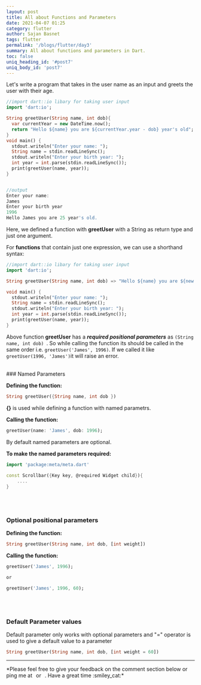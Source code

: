 ```yaml
---
layout: post
title: All about Functions and Parameters
date: 2021-04-07 01:25
category: flutter
author: Sajan Basnet
tags: flutter
permalink: '/blogs/flutter/day3'
summary: All about functions and parameters in Dart.
toc: false
uniq_heading_id: '#post7'
uniq_body_id: 'post7'
---
```


Let's write a program that takes in the user name as an input and greets the user with their age.

```dart
//import dart::io libary for taking user input
import 'dart:io';

String greetUser(String name, int dob){
  var currentYear = new DateTime.now();
  return "Hello ${name} you are ${currentYear.year - dob} year's old";
}
void main() {
  stdout.writeln("Enter your name: ");
  String name = stdin.readLineSync();
  stdout.writeln("Enter your birth year: ");
  int year = int.parse(stdin.readLineSync());
  print(greetUser(name, year));
}


//output
Enter your name: 
James
Enter your birth year
1996
Hello James you are 25 year's old.
```

Here, we defined a function with  **greetUser** with a String as return type and just one argument. 


For **functions** that contain just one expression, we can use a shorthand syntax:

```dart
//import dart::io libary for taking user input
import 'dart:io';

String greetUser(String name, int dob) => "Hello ${name} you are ${new DateTime.now().year - dob} year's old";

void main() {
  stdout.writeln("Enter your name: ");
  String name = stdin.readLineSync();
  stdout.writeln("Enter your birth year: ");
  int year = int.parse(stdin.readLineSync());
  print(greetUser(name, year));
}

```


Above function **greetUser** has a ***required positional parameters*** as `(String name, int dob) `. So while calling the function its should be called in the same order i.e. `greetUser('James', 1996)`. If we called it like  `greetUser(1996, 'James')`it will raise an error.

<br>
### Named Parameters

**Defining the function:** 

```dart
String greetUser({String name, int dob })
```
**{}** is used while defining a function with named parametrs.


**Calling the function:** 

``` dart
greetUser(name: 'James', dob: 1996);
```

By default named parameters are optional.

**To make the named parameters required:**

```dart
import 'package:meta/meta.dart'
    
const Scrollbar({Key key, @required Widget child}){
    ....
}
```

<br>
<br>

### Optional positional parameters

**Defining the function:** 

```dart
String greetUser(String name, int dob, [int weight])
```

**Calling the function:** 

``` dart
greetUser('James', 1996);

or 

greetUser('James', 1996, 60);

```

<br>
<br>

### Default Parameter values

Default parameter only works with optional parameters and "=" operator is used to give a default value to  a parameter

```dart
String greetUser(String name, int dob, [int weight = 60])
```

<hr>
*Please feel free to give your feedback on the comment section below or ping me at <a aria-label="Send email" href="mailto:sajanbasnet75@gmail.com"><i class="icon fa fa-envelope" style="font-size:32px; margin: 0px 3px;"></i></a> or  <a aria-label="My LinkedIn" target="_blank" href="https://www.linkedin.com/in/sajan-basnet-b4b1b0148/"><i class="icon fa fa-linkedin-square" style="font-size:32px; margin: 0px 3px;" aria-hidden="true"></i></a>. Have a great time :smiley_cat:*

